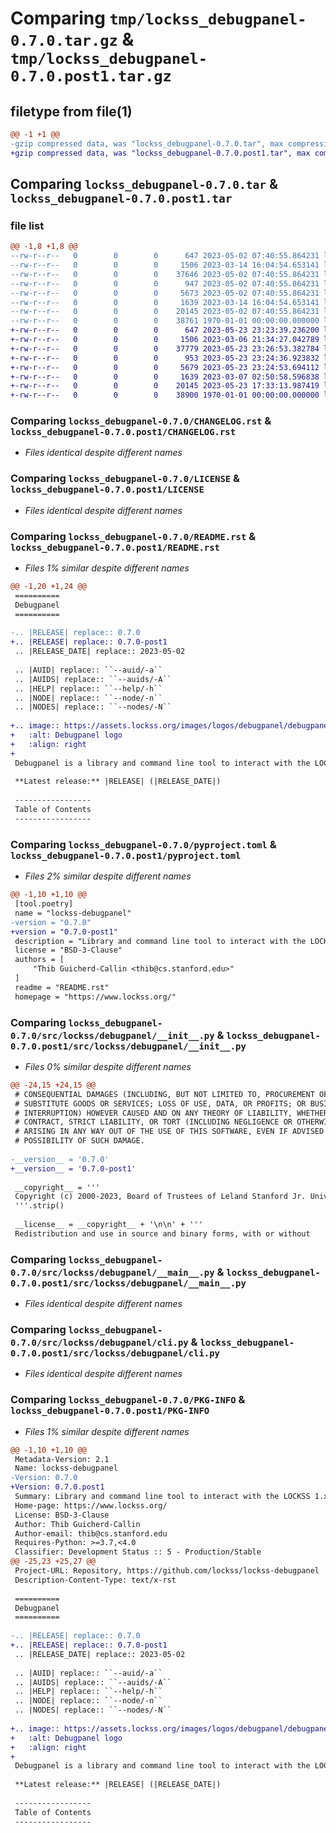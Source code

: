 # Comparing `tmp/lockss_debugpanel-0.7.0.tar.gz` & `tmp/lockss_debugpanel-0.7.0.post1.tar.gz`

## filetype from file(1)

```diff
@@ -1 +1 @@
-gzip compressed data, was "lockss_debugpanel-0.7.0.tar", max compression
+gzip compressed data, was "lockss_debugpanel-0.7.0.post1.tar", max compression
```

## Comparing `lockss_debugpanel-0.7.0.tar` & `lockss_debugpanel-0.7.0.post1.tar`

### file list

```diff
@@ -1,8 +1,8 @@
--rw-r--r--   0        0        0      647 2023-05-02 07:40:55.864231 lockss_debugpanel-0.7.0/CHANGELOG.rst
--rw-r--r--   0        0        0     1506 2023-03-14 16:04:54.653141 lockss_debugpanel-0.7.0/LICENSE
--rw-r--r--   0        0        0    37646 2023-05-02 07:40:55.864231 lockss_debugpanel-0.7.0/README.rst
--rw-r--r--   0        0        0      947 2023-05-02 07:40:55.864231 lockss_debugpanel-0.7.0/pyproject.toml
--rw-r--r--   0        0        0     5673 2023-05-02 07:40:55.864231 lockss_debugpanel-0.7.0/src/lockss/debugpanel/__init__.py
--rw-r--r--   0        0        0     1639 2023-03-14 16:04:54.653141 lockss_debugpanel-0.7.0/src/lockss/debugpanel/__main__.py
--rw-r--r--   0        0        0    20145 2023-05-02 07:40:55.864231 lockss_debugpanel-0.7.0/src/lockss/debugpanel/cli.py
--rw-r--r--   0        0        0    38761 1970-01-01 00:00:00.000000 lockss_debugpanel-0.7.0/PKG-INFO
+-rw-r--r--   0        0        0      647 2023-05-23 23:23:39.236200 lockss_debugpanel-0.7.0.post1/CHANGELOG.rst
+-rw-r--r--   0        0        0     1506 2023-03-06 21:34:27.042789 lockss_debugpanel-0.7.0.post1/LICENSE
+-rw-r--r--   0        0        0    37779 2023-05-23 23:26:53.382784 lockss_debugpanel-0.7.0.post1/README.rst
+-rw-r--r--   0        0        0      953 2023-05-23 23:24:36.923832 lockss_debugpanel-0.7.0.post1/pyproject.toml
+-rw-r--r--   0        0        0     5679 2023-05-23 23:24:53.694112 lockss_debugpanel-0.7.0.post1/src/lockss/debugpanel/__init__.py
+-rw-r--r--   0        0        0     1639 2023-03-07 02:50:58.596838 lockss_debugpanel-0.7.0.post1/src/lockss/debugpanel/__main__.py
+-rw-r--r--   0        0        0    20145 2023-05-23 17:33:13.987419 lockss_debugpanel-0.7.0.post1/src/lockss/debugpanel/cli.py
+-rw-r--r--   0        0        0    38900 1970-01-01 00:00:00.000000 lockss_debugpanel-0.7.0.post1/PKG-INFO
```

### Comparing `lockss_debugpanel-0.7.0/CHANGELOG.rst` & `lockss_debugpanel-0.7.0.post1/CHANGELOG.rst`

 * *Files identical despite different names*

### Comparing `lockss_debugpanel-0.7.0/LICENSE` & `lockss_debugpanel-0.7.0.post1/LICENSE`

 * *Files identical despite different names*

### Comparing `lockss_debugpanel-0.7.0/README.rst` & `lockss_debugpanel-0.7.0.post1/README.rst`

 * *Files 1% similar despite different names*

```diff
@@ -1,20 +1,24 @@
 ==========
 Debugpanel
 ==========
 
-.. |RELEASE| replace:: 0.7.0
+.. |RELEASE| replace:: 0.7.0-post1
 .. |RELEASE_DATE| replace:: 2023-05-02
 
 .. |AUID| replace:: ``--auid/-a``
 .. |AUIDS| replace:: ``--auids/-A``
 .. |HELP| replace:: ``--help/-h``
 .. |NODE| replace:: ``--node/-n``
 .. |NODES| replace:: ``--nodes/-N``
 
+.. image:: https://assets.lockss.org/images/logos/debugpanel/debugpanel_128x128.png
+   :alt: Debugpanel logo
+   :align: right
+
 Debugpanel is a library and command line tool to interact with the LOCKSS 1.x DebugPanel servlet.
 
 **Latest release:** |RELEASE| (|RELEASE_DATE|)
 
 -----------------
 Table of Contents
 -----------------
```

### Comparing `lockss_debugpanel-0.7.0/pyproject.toml` & `lockss_debugpanel-0.7.0.post1/pyproject.toml`

 * *Files 2% similar despite different names*

```diff
@@ -1,10 +1,10 @@
 [tool.poetry]
 name = "lockss-debugpanel"
-version = "0.7.0"
+version = "0.7.0-post1"
 description = "Library and command line tool to interact with the LOCKSS 1.x DebugPanel servlet"
 license = "BSD-3-Clause"
 authors = [
     "Thib Guicherd-Callin <thib@cs.stanford.edu>"
 ]
 readme = "README.rst"
 homepage = "https://www.lockss.org/"
```

### Comparing `lockss_debugpanel-0.7.0/src/lockss/debugpanel/__init__.py` & `lockss_debugpanel-0.7.0.post1/src/lockss/debugpanel/__init__.py`

 * *Files 0% similar despite different names*

```diff
@@ -24,15 +24,15 @@
 # CONSEQUENTIAL DAMAGES (INCLUDING, BUT NOT LIMITED TO, PROCUREMENT OF
 # SUBSTITUTE GOODS OR SERVICES; LOSS OF USE, DATA, OR PROFITS; OR BUSINESS
 # INTERRUPTION) HOWEVER CAUSED AND ON ANY THEORY OF LIABILITY, WHETHER IN
 # CONTRACT, STRICT LIABILITY, OR TORT (INCLUDING NEGLIGENCE OR OTHERWISE)
 # ARISING IN ANY WAY OUT OF THE USE OF THIS SOFTWARE, EVEN IF ADVISED OF THE
 # POSSIBILITY OF SUCH DAMAGE.
 
-__version__ = '0.7.0'
+__version__ = '0.7.0-post1'
 
 __copyright__ = '''
 Copyright (c) 2000-2023, Board of Trustees of Leland Stanford Jr. University
 '''.strip()
 
 __license__ = __copyright__ + '\n\n' + '''
 Redistribution and use in source and binary forms, with or without
```

### Comparing `lockss_debugpanel-0.7.0/src/lockss/debugpanel/__main__.py` & `lockss_debugpanel-0.7.0.post1/src/lockss/debugpanel/__main__.py`

 * *Files identical despite different names*

### Comparing `lockss_debugpanel-0.7.0/src/lockss/debugpanel/cli.py` & `lockss_debugpanel-0.7.0.post1/src/lockss/debugpanel/cli.py`

 * *Files identical despite different names*

### Comparing `lockss_debugpanel-0.7.0/PKG-INFO` & `lockss_debugpanel-0.7.0.post1/PKG-INFO`

 * *Files 1% similar despite different names*

```diff
@@ -1,10 +1,10 @@
 Metadata-Version: 2.1
 Name: lockss-debugpanel
-Version: 0.7.0
+Version: 0.7.0.post1
 Summary: Library and command line tool to interact with the LOCKSS 1.x DebugPanel servlet
 Home-page: https://www.lockss.org/
 License: BSD-3-Clause
 Author: Thib Guicherd-Callin
 Author-email: thib@cs.stanford.edu
 Requires-Python: >=3.7,<4.0
 Classifier: Development Status :: 5 - Production/Stable
@@ -25,23 +25,27 @@
 Project-URL: Repository, https://github.com/lockss/lockss-debugpanel
 Description-Content-Type: text/x-rst
 
 ==========
 Debugpanel
 ==========
 
-.. |RELEASE| replace:: 0.7.0
+.. |RELEASE| replace:: 0.7.0-post1
 .. |RELEASE_DATE| replace:: 2023-05-02
 
 .. |AUID| replace:: ``--auid/-a``
 .. |AUIDS| replace:: ``--auids/-A``
 .. |HELP| replace:: ``--help/-h``
 .. |NODE| replace:: ``--node/-n``
 .. |NODES| replace:: ``--nodes/-N``
 
+.. image:: https://assets.lockss.org/images/logos/debugpanel/debugpanel_128x128.png
+   :alt: Debugpanel logo
+   :align: right
+
 Debugpanel is a library and command line tool to interact with the LOCKSS 1.x DebugPanel servlet.
 
 **Latest release:** |RELEASE| (|RELEASE_DATE|)
 
 -----------------
 Table of Contents
 -----------------
```

